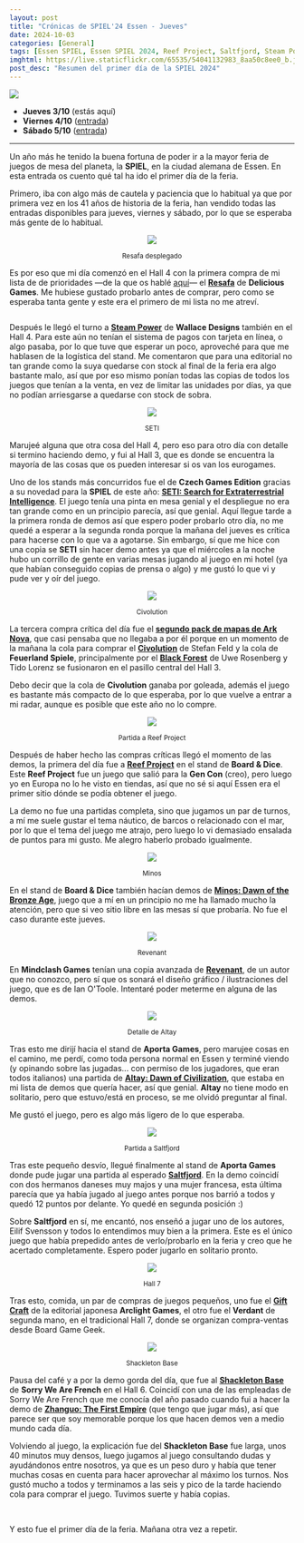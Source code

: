 ```yaml
---
layout: post
title: "Crónicas de SPIEL'24 Essen - Jueves"
date: 2024-10-03
categories: [General]
tags: [Essen SPIEL, Essen SPIEL 2024, Reef Project, Saltfjord, Steam Power, SETI, Resafa, Shackleton Base]
imghtml: https://live.staticflickr.com/65535/54041132983_8aa50c8ee0_b.jpg
post_desc: "Resumen del primer día de la SPIEL 2024" 
---
```


![](https://live.staticflickr.com/65535/54041132983_8aa50c8ee0_b.jpg)

* **Jueves 3/10** (estás aquí)
* **Viernes 4/10** ([entrada]({{site.baseurl}}/2024/10/04/cronicas-spiel-essen-24-viernes/))
* **Sábado 5/10** ([entrada]({{site.baseurl}}/2024/10/05/cronicas-spiel-essen-24-sabado/))

<hr>

Un año más he tenido la buena fortuna de poder ir a la mayor feria de juegos de
mesa del planeta, la **SPIEL**, en la ciudad alemana de Essen. En esta entrada
os cuento qué tal ha ido el primer día de la feria.

Primero, iba con algo más de cautela y paciencia que lo habitual ya que por
primera vez en los 41 años de historia de la feria, han vendido todas las
entradas disponibles para jueves, viernes y sábado, por lo que se esperaba más
gente de lo habitual.

<p align="center"><img src="https://live.staticflickr.com/65535/54040877471_652e0b66fc_b.jpg"></p>
<p align="center"><small>Resafa desplegado</small></p>

Es por eso que mi día comenzó en el Hall 4 con la primera compra de mi lista de
de prioridades  —de la que os hablé
[aquí]({{site.baseurl}}/2024/09/12/bingo-essen-spiel-2024/)— el **[Resafa](https://boardgamegeek.com/boardgame/418858)**
de **Delicious Games**. Me hubiese gustado probarlo antes de comprar, pero como
se esperaba tanta gente y este era el primero de mi lista no me atreví.

<p align="center"><img src=""></p>
<p align="center"><small></small></p>

Después le llegó el turno a **[Steam
Power](https://boardgamegeek.com/boardgame/391752)** de **Wallace Designs**
también en el Hall 4. Para este aún no tenían el sistema de pagos con tarjeta
en línea, o algo pasaba, por lo que tuve que esperar un poco, aproveché para
que me hablasen de la logística del stand. Me comentaron que para una editorial
no tan grande como la suya quedarse con stock al final de la feria era algo
bastante malo, así que por eso mismo ponían todas las copias de todos los
juegos que tenían a la venta, en vez de limitar las unidades por días, ya que
no podían arriesgarse a quedarse con stock de sobra.

<p align="center"><img src="https://live.staticflickr.com/65535/54040876051_ba8cb0db09_b.jpg"></p>
<p align="center"><small>SETI</small></p>

Marujeé alguna que otra cosa del Hall 4, pero eso para otro día con detalle si
termino haciendo demo, y fui al Hall 3, que es donde se encuentra la mayoría de
las cosas que os pueden interesar si os van los eurogames.

Uno de los stands más concurridos fue el de **Czech Games Edition** gracias a
su novedad para la **SPIEL** de este año: **[SETI: Search for Extraterrestrial
Intelligence](https://boardgamegeek.com/boardgame/418059)**. El juego tenía una
pinta en mesa genial y el despliegue no era tan grande como en un principio
parecía, así que genial. Aquí llegue tarde a la primera ronda de demos así que
espero poder probarlo otro día, no me quedé a esperar a la segunda ronda porque
la mañana del jueves es crítica para hacerse con lo que va a agotarse. Sin
embargo, sí que me hice con una copia se **SETI** sin hacer demo antes ya que
el miércoles a la noche hubo un corrillo de gente en varias mesas jugando al
juego en mi hotel (ya que habían conseguido copias de prensa o algo) y me gustó
lo que vi y pude ver y oír del juego.

<p align="center"><img src="https://live.staticflickr.com/65535/54040008362_c71e012edd_b.jpg"></p>
<p align="center"><small>Civolution</small></p>

La tercera compra crítica del día fue el **[segundo pack de mapas de Ark
Nova](https://boardgamegeek.com/boardgame/426978/ark-nova-zoo-map-pack-2)**,
que casi pensaba que no llegaba a por él porque en un momento de la 
mañana la cola para comprar el
**[Civolution](https://boardgamegeek.com/boardgame/400602/civolution)** de
Stefan Feld y la cola de **Feuerland Spiele**, principalmente por el **[Black
Forest](https://boardgamegeek.com/boardgame/420805/black-forest)** de Uwe
Rosenberg y Tido Lorenz se fusionaron en el pasillo central del Hall 3.

Debo decir que la cola de **Civolution** ganaba por goleada, además el juego es
bastante más compacto de lo que esperaba, por lo que vuelve a entrar a mi
radar, aunque es posible que este año no lo compre.

<p align="center"><img src="https://live.staticflickr.com/65535/54041323985_a3e074ab00_b.jpg"></p>
<p align="center"><small>Partida a Reef Project</small></p>

Después de haber hecho las compras críticas llegó el momento de las demos, la
primera del día fue a **[Reef
Project](https://boardgamegeek.com/boardgame/419199/reef-project)** en el stand
de **Board & Dice**. Este **Reef Project** fue un juego que salió para la **Gen Con**
(creo), pero luego yo en Europa no lo he visto en tiendas, así que no sé si
aquí Essen era el primer sitio dónde se podía obtener el juego.

La demo no fue una partidas completa, sino que jugamos un par de turnos, a mí
me suele gustar el tema náutico, de barcos o relacionado con el mar, por lo que
el tema del juego me atrajo, pero luego lo vi demasiado ensalada de puntos para
mi gusto. Me alegro haberlo probado igualmente.

<p align="center"><img src="https://live.staticflickr.com/65535/54040875691_66d698233e_b.jpg"></p>
<p align="center"><small>Minos</small></p>

En el stand de **Board & Dice** también hacían demos de **[Minos: Dawn of the
Bronze Age](https://boardgamegeek.com/boardgame/423401/minos-dawn-of-the-bronze-age)**, juego
que a mí en un principio no me ha llamado mucho la atención, pero que si veo
sitio libre en las mesas sí que probaría. No fue el caso durante este jueves.

<p align="center"><img src="https://live.staticflickr.com/65535/54041322450_76595f5917_b.jpg"></p>
<p align="center"><small>Revenant</small></p>

En **Mindclash Games** tenían una copia avanzada de
**[Revenant](https://boardgamegeek.com/boardgame/428099/revenant)**, de un
autor que no conozco, pero sí que os sonará el diseño gráfico / ilustraciones
del juego, que es de Ian O'Toole. Intentaré poder meterme en alguna de las
demos. 

<p align="center"><img src="https://live.staticflickr.com/65535/54041320775_463e924ccb_b.jpg"></p>
<p align="center"><small>Detalle de Altay</small></p>

Tras esto me dirijí hacia el stand de **Aporta Games**, pero marujee cosas en
el camino, me perdí, como toda persona normal en Essen y terminé viendo (y
opinando sobre las jugadas... con permiso de los jugadores, que eran todos
italianos) una partida de **[Altay: Dawn of Civilization](https://boardgamegeek.com/boardgame/334537/altay-dawn-of-civilization)**,
que estaba en mi lista de demos que quería hacer, así que 
genial. **Altay** no tiene modo en solitario, pero que estuvo/está en
proceso, se me olvidó preguntar al final.

Me gustó el juego, pero es algo más ligero de lo que esperaba.

<p align="center"><img src="https://live.staticflickr.com/65535/54041195689_b62b11fa60_b.jpg"></p>
<p align="center"><small>Partida a Saltfjord</small></p>

Tras este pequeño desvío, llegué finalmente al stand de **Aporta Games** donde
pude jugar una partida al esperado
**[Saltfjord](https://boardgamegeek.com/boardgame/422674)**. En la demo
coincidí con dos hermanos daneses muy majos y una mujer francesa, esta última
parecía que ya había jugado al juego antes porque nos barrió a todos y quedó 12
puntos por delante. Yo quedé en segunda posición :)

Sobre **Saltfjord** en sí, me encantó, nos enseñó a jugar uno de los autores,
Eilif Svensson y todos lo entendimos muy bien a la primera. Este es el único
juego que había prepedido antes de verlo/probarlo en la feria y creo que he
acertado completamente. Espero poder jugarlo en solitario pronto.

<p align="center"><img src="https://live.staticflickr.com/65535/54041193569_39c715d612_b.jpg"></p>
<p align="center"><small>Hall 7</small></p>

Tras esto, comida, un par de compras de juegos pequeños, uno fue el **[Gift
Craft](https://boardgamegeek.com/boardgame/426362/gift-craft)** de la editorial
japonesa **Arclight Games**, el otro fue el **Verdant** de segunda mano, en el
tradicional Hall 7, donde se organizan compra-ventas desde Board Game Geek.

<p align="center"><img src="https://live.staticflickr.com/65535/54041192959_31f286ae08_b.jpg"></p>
<p align="center"><small>Shackleton Base</small></p>

Pausa del café y a por la demo gorda del día, que fue al **[Shackleton
Base](https://boardgamegeek.com/boardgame/408180/shackleton-base-a-journey-to-the-moon)**
de **Sorry We Are French** en el Hall 6. Coincidí con una de las 
empleadas de Sorry We Are French que me conocía del año pasado cuando fui a
hacer la demo de **[Zhanguo: The First
Empire](https://boardgamegeek.com/boardgame/381819/zhanguo-the-first-empire)**
(que tengo que jugar más),
así que parece ser que soy memorable porque los que hacen demos ven a medio
mundo cada día. 

Volviendo al juego, la explicación fue del **Shackleton Base** fue larga, unos
40 minutos muy densos, luego jugamos al juego consultando dudas y ayudándonos
entre nosotros, ya que es un peso duro y había que tener muchas cosas en cuenta
para hacer aprovechar al máximo los turnos. Nos gustó mucho a todos y
terminamos a las seis y pico de la tarde haciendo cola para comprar el
juego. Tuvimos suerte y había copias.

<br>

Y esto fue el primer día de la feria. Mañana otra vez a repetir.

<br>

